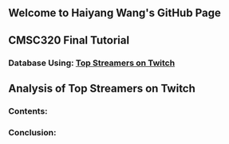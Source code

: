 ## Welcome to Haiyang Wang's GitHub Page

## CMSC320 Final Tutorial

### Database Using: [Top Streamers on Twitch](https://www.kaggle.com/datasets/aayushmishra1512/twitchdata)

## Analysis of Top Streamers on Twitch

### Contents:

### Conclusion:

